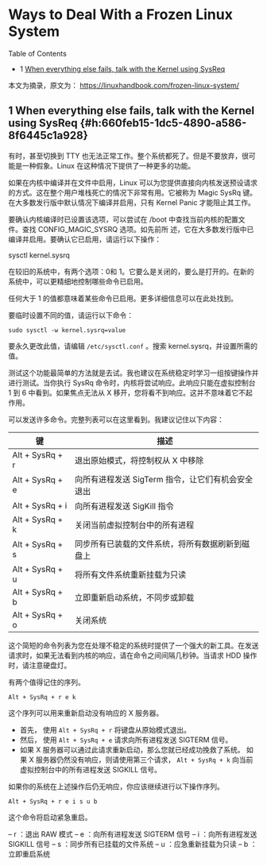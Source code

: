 # Ways to Deal With a Frozen Linux System


<div class="ox-hugo-toc toc has-section-numbers">

<div class="heading">Table of Contents</div>

- <span class="section-num">1</span> [When everything else fails, talk with the Kernel using SysReq](#h:660feb15-1dc5-4890-a586-8f6445c1a928)

</div>
<!--endtoc-->


本文为摘录，原文为： https://linuxhandbook.com/frozen-linux-system/



## <span class="section-num">1</span> When everything else fails, talk with the Kernel using SysReq {#h:660feb15-1dc5-4890-a586-8f6445c1a928}

有时，甚至切换到 TTY 也无法正常工作。整个系统都死了。但是不要放弃，很可能是一种假象。Linux 在这种情况下提供了一种更多的功能。

如果在内核中编译并在文件中启用，Linux 可以为您提供直接向内核发送预设请求的方式。这在整个用户堆栈死亡的情况下非常有用。它被称为 Magic SysRq 键。在大多数发行版中默认情况下编译并启用，只有 Kernel Panic 才能阻止其工作。

要确认内核编译时已设置该选项，可以尝试在 /boot 中查找当前内核的配置文件。查找 CONFIG_MAGIC_SYSRQ 选项。如先前所
述，它在大多数发行版中已编译并启用。要确认它已启用，请运行以下操作：

sysctl kernel.sysrq

在较旧的系统中，有两个选项：0和 1。它要么是关闭的，要么是打开的。在新的系统中，可以更精细地控制哪些命令已启用。

任何大于 1 的值都意味着某些命令已启用。更多详细信息可以在此处找到。

要临时设置不同的值，请运行以下命令：

`sudo sysctl -w kernel.sysrq=value`

要永久更改此值，请编辑 `/etc/sysctl.conf` 。搜索 kernel.sysrq，并设置所需的值。

测试这个功能最简单的方法就是去试。我也建议在系统稳定时学习一组按键操作并进行测试。当你执行 SysRq 命令时，内核将尝试响应。此响应只能在虚拟控制台 1 到 6 中看到。如果焦点无法从 X 移开，您将看不到响应。这并不意味着它不起作用。

可以发送许多命令。完整列表可以在这里看到。我建议记住以下内容：

| 键               | 描述                          |
|-----------------|-----------------------------|
| Alt + SysRq +  r | 退出原始模式，将控制权从 X 中移除 |
| Alt + SysRq +  e | 向所有进程发送 SigTerm 指令，让它们有机会安全退出 |
| Alt + SysRq +  i | 向所有进程发送 SigKill 指令   |
| Alt + SysRq +  k | 关闭当前虚拟控制台中的所有进程 |
| Alt + SysRq +  s | 同步所有已装载的文件系统，将所有数据刷新到磁盘上 |
| Alt + SysRq +  u | 将所有文件系统重新挂载为只读  |
| Alt + SysRq +  b | 立即重新启动系统，不同步或卸载 |
| Alt + SysRq +  o | 关闭系统                      |

这个简短的命令列表为您在处理不稳定的系统时提供了一个强大的新工具。在发送请求时，如果无法看到内核的响应，请在命令之间间隔几秒钟。当请求 HDD 操作时，请注意硬盘灯。

有两个值得记住的序列。

`Alt + SysRq + r e k`

这个序列可以用来重新启动没有响应的 X 服务器。

-   首先， 使用 `Alt + SysRq + r` 将键盘从原始模式退出。
-   然后， 使用 `Alt + SysRq + e` 请求向所有进程发送 SIGTERM 信号。
-   如果 X 服务器可以通过此请求重新启动，那么您就已经成功挽救了系统。
    如果 X 服务器仍然没有响应，则请使用第三个请求， `Alt + SysRq + k`  向当前虚拟控制台中的所有进程发送 SIGKILL 信号。

如果你的系统在上述操作后仍无响应，你应该继续进行以下操作序列。

`Alt + SysRq + r e i s u b`

这个命令将启动紧急重启。

– r ：退出 RAW 模式
– e ：向所有进程发送 SIGTERM 信号
– i ：向所有进程发送 SIGKILL 信号
– s ：同步所有已挂载的文件系统
– u ：应急重新挂载为只读
– b ：立即重启系统

